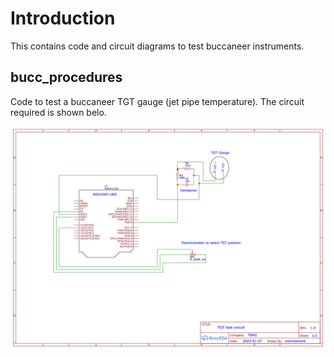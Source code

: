 # Introduction

This contains code and circuit diagrams to test buccaneer instruments.


## bucc\_procedures

Code to test a buccaneer TGT gauge (jet pipe temperature). The circuit required is shown belo.

![TGT gauge circuit](images/TGT_test_circuit.png)



